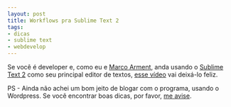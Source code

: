 ```yaml
---
layout: post
title: Workflows pra Sublime Text 2
tags:
- dicas
- sublime text
- webdevelop
---
```


Se você é developer e, como eu e [Marco Arment](http://www.marco.org/2012/08/10/next-text-editor), anda usando o [Sublime Text 2](http://www.sublimetext.com/2) como seu principal editor de textos, [esse vídeo](http://tarantsov.com/blog/2012/02/sublime-text-workflow-that-beats-coda-and-espresso/) vai deixá-lo feliz.

PS - Ainda não achei um bom jeito de blogar com o programa, usando o Wordpress. Se você encontrar boas dicas, por favor, [me avise](http://caosordenado.com/contato).

